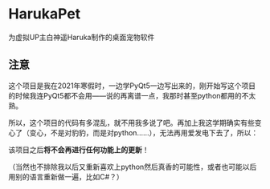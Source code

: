 # HarukaPet
为虚拟UP主白神遥Haruka制作的桌面宠物软件

## 注意
这个项目是我在2021年寒假时，一边学PyQt5一边写出来的，刚开始写这个项目的时候我连PyQt5都不会用——说的再离谱一点，我那时甚至python都用的不太熟。

所以，这个项目的代码有多混乱，就不用我多说了吧。再加上我这学期确实有些变心了（变心，不是对豹豹，而是对python……），无法再用爱发电下去了，所以：

该项目之后**将不会再进行任何功能上的更新**！

（当然也不排除我以后又重新喜欢上python然后真香的可能性，或者也可能以后用别的语言重新做一遍，比如C#？）
